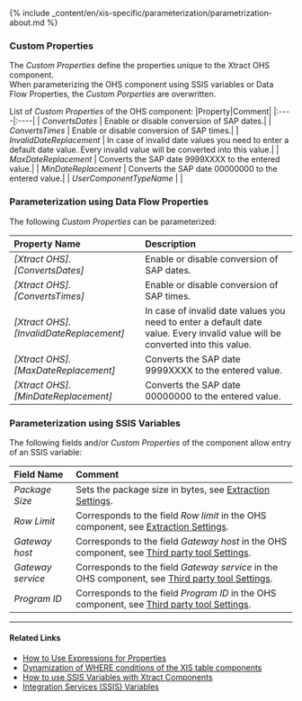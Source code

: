 
{% include _content/en/xis-specific/parameterization/parametrization-about.md  %}

### Custom Properties

The *Custom Properties* define the properties unique to the Xtract OHS component. <br>
When parameterizing the OHS component using SSIS variables or Data Flow Properties, the *Custom Porperties* are overwritten.

List of *Custom Properties* of the OHS component:
|Property|Comment|
|:----|:----|
| *ConvertsDates* | Enable or disable conversion of SAP dates.|
| *ConvertsTimes* | Enable or disable conversion of SAP times.|
| *InvalidDateReplacement* | In case of invalid date values you need to enter a default date value. Every invalid value will be converted into this value.|
| *MaxDateReplacement* | Converts the SAP date 9999XXXX to the entered value.|
| *MinDateReplacement* | Converts the SAP date 00000000 to the entered value.|
| *UserComponentTypeName* | |

### Parameterization using Data Flow Properties
The following *Custom Properties* can be parameterized:

|Property Name|Description|
|:----|:----|
| *[Xtract OHS].[ConvertsDates]*| Enable or disable conversion of SAP dates. |
| *[Xtract OHS].[ConvertsTimes]*| Enable or disable conversion of SAP times. |
| *[Xtract OHS].[InvalidDateReplacement]*| In case of invalid date values you need to enter a default date value. Every invalid value will be converted into this value.|
| *[Xtract OHS].[MaxDateReplacement]*| Converts the SAP date 9999XXXX to the entered value. |
| *[Xtract OHS].[MinDateReplacement]*| Converts the SAP date 00000000 to the entered value.|


### Parameterization using SSIS Variables
The following fields and/or *Custom Properties* of the component allow entry of an SSIS variable:

|Field Name|Comment|
|:----|:----|
| *Package Size* | Sets the package size in bytes, see [Extraction Settings](./settings#extraction-settings).|
| *Row Limit* | Corresponds to the field *Row limit* in the OHS component, see [Extraction Settings](./settings#extraction-settings).|
| *Gateway host* | Corresponds to the field *Gateway host* in the OHS component, see [Third party tool Settings](./settings#third-party-tool-settings). |
| *Gateway service* | Corresponds to the field *Gateway service* in the OHS component, see [Third party tool Settings](./settings#third-party-tool-settings).|
| *Program ID* | Corresponds to the field *Program ID* in the OHS component, see [Third party tool Settings](./settings#third-party-tool-settings).|

****
#### Related Links
- [How to Use Expressions for Properties](../parameterization/parameterization-prop#how-to-use-expressions-for-properties) 
- [Dynamization of WHERE conditions of the XIS table components](https://kb.theobald-software.com/xtract-is/Dynamization-of-WHERE-conditions-of-the-XIS-table-components)
- [How to use SSIS Variables with Xtract Components](../parameterization/parameterization-var) 
- [Integration Services (SSIS) Variables](https://docs.microsoft.com/en-us/sql/integration-services/integration-services-ssis-variables?view=sql-server-ver15)

